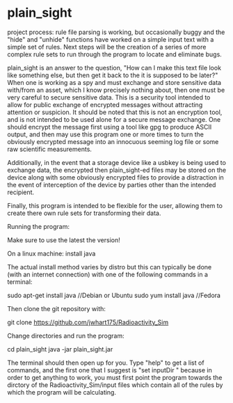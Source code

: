 # plain_sight

project process: rule file parsing is working, but occasionally buggy and the "hide" and "unhide" functions have worked on a simple input text with a simple set of rules.  Next steps will be the creation of a series of more complex rule sets to run through the program to locate and eliminate bugs.

plain_sight is an answer to the question, "How can I make this text file look like something else, but then get it back to the it is supposed to be later?"  When one is working as a spy and must exchange and store sensitive data with/from an asset, which I know precisely nothing about, then one must be very careful to secure sensitive data.  This is a security tool intended to allow for public exchange of encrypted messages without attracting attention or suspicion.  It should be noted that this is not an encryption tool, and is not intended to be used alone for a secure message exchange.  One should encrypt the message first using a tool like gpg to produce ASCII output, and then may use this program one or more times to turn the obviously encrypted message into an innocuous seeming log file or some raw scientific measurements.

Additionally, in the event that a storage device like a usbkey is being used to exchange data, the encrypted then plain_sight-ed files may be stored on the device along with some obviously encrypted files to provide a distraction in the event of interception of the device by parties other than the intended recipient.

Finally, this program is intended to be flexible for the user, allowing them to create there own rule sets for transforming their data.  

Running the program:

Make sure to use the latest the version!

On a linux machine: install java

The actual install method varies by distro but this can typically be done (with an internet connection) with one of the following commands in a terminal:

sudo apt-get install java //Debian or Ubuntu
sudo yum install java //Fedora

Then clone the git repository with:

git clone https://github.com/jwhart175/Radioactivity_Sim

Change directories and run the program:

cd plain_sight
java -jar plain_sight.jar

The terminal should then open up for you. Type "help" to get a list of commands, and the first one that I suggest is "set inputDir " because in order to get anything to work, you must first point the program towards the dirctory of the Radioactivity_Sim/input files which contain all of the rules by which the program will be calculating.